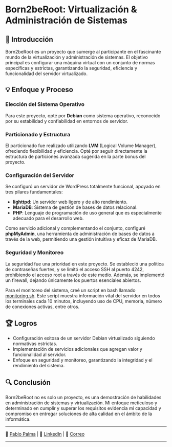 # Born2beRoot: Virtualización & Administración de Sistemas

## 🚀 Introducción

Born2beRoot es un proyecto que sumerge al participante en el fascinante mundo de la virtualización y administración de sistemas. El objetivo principal es configurar una máquina virtual con un conjunto de normas específicas y estrictas, garantizando la seguridad, eficiencia y funcionalidad del servidor virtualizado.

## 💡 Enfoque y Proceso

### Elección del Sistema Operativo

Para este proyecto, opté por **Debian** como sistema operativo, reconocido por su estabilidad y confiabilidad en entornos de servidor.

### Particionado y Estructura

El particionado fue realizado utilizando **LVM** (Logical Volume Manager), ofreciendo flexibilidad y eficiencia. Opté por seguir directamente la estructura de particiones avanzada sugerida en la parte bonus del proyecto.

### Configuración del Servidor

Se configuró un servidor de WordPress totalmente funcional, apoyado en tres pilares fundamentales:

- **lighttpd**: Un servidor web ligero y de alto rendimiento.
- **MariaDB**: Sistema de gestión de bases de datos relacional.
- **PHP**: Lenguaje de programación de uso general que es especialmente adecuado para el desarrollo web.

Como servicio adicional y complementando el conjunto, configuré **phpMyAdmin**, una herramienta de administración de bases de datos a través de la web, permitiendo una gestión intuitiva y eficaz de MariaDB.

### Seguridad y Monitoreo

La seguridad fue una prioridad en este proyecto. Se estableció una política de contraseñas fuertes, y se limitó el acceso SSH al puerto 4242, prohibiendo el acceso root a través de este medio. Además, se implementó un firewall, dejando únicamente los puertos esenciales abiertos.

Para el monitoreo del sistema, creé un script en bash llamado [monitoring.sh](./monitoring.sh). Este script muestra información vital del servidor en todos los terminales cada 10 minutos, incluyendo uso de CPU, memoria, número de conexiones activas, entre otros.

## 🏆 Logros

- Configuración exitosa de un servidor Debian virtualizado siguiendo normativas estrictas.
- Implementación de servicios adicionales que agregan valor y funcionalidad al servidor.
- Enfoque en seguridad y monitoreo, garantizando la integridad y el rendimiento del sistema.

## 🔍 Conclusión

Born2beRoot no es solo un proyecto, es una demostración de habilidades en administración de sistemas y virtualización. Mi enfoque meticuloso y determinado en cumplir y superar los requisitos evidencia mi capacidad y compromiso en entregar soluciones de alta calidad en el ámbito de la informática.

---

👤 [Pablo Palma](mailto:pablopalmappr@gmail.com) | 📜 [LinkedIn](https://www.linkedin.com/in/pablopalmarodr%C3%ADguez/) | 📧 [Correo](pablopalmappr@gmail.com) 

---
